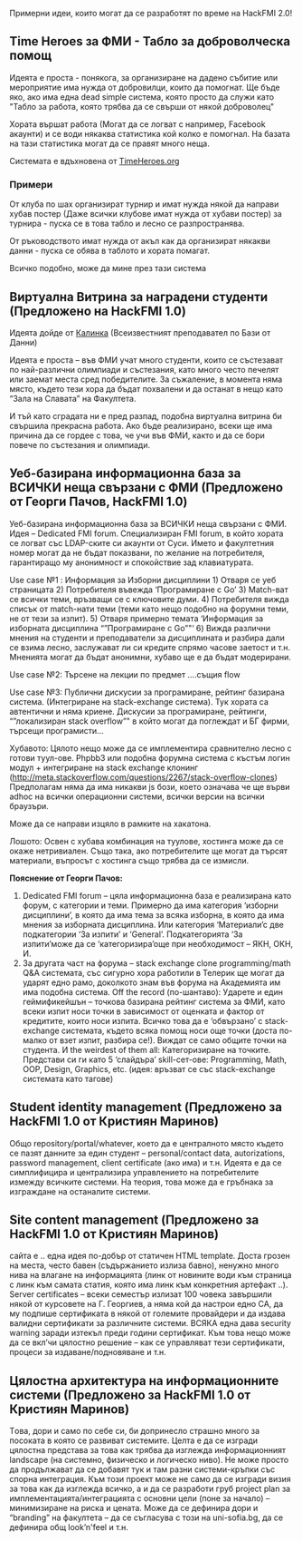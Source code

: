 Примерни идеи, които могат да се разработят по време на HackFMI 2.0!

## Time Heroes за ФМИ - Табло за доброволческа помощ

Идеята е проста - понякога, за организиране на дадено събитие или мероприятие има нужда от добровилци, които да помогнат.
Ще бъде яко, ако има една dead simple система, която просто да служи като "Табло за работа, която трябва да се свърши от някой доброволец"

Хората вършат работа (Могат да се логват с например, Facebook акаунти) и се води някаква статистика кой колко е помогнал.
На базата на тази статистика могат да се правят много неща.

Системата е вдъхновена от [TimeHeroes.org](https://timeheroes.org/)

### Примери

От клуба по шах организират турнир и имат нужда някой да направи хубав постер (Даже всички клубове имат нужда от хубави постер) за турнира - пуска се в това табло и лесно се разпространява.

От ръководството имат нужда от акъл как да организират някакви данни - пуска се обява в таблото и хората помагат.

Всичко подобно, може да мине през тази система

## Виртуална Витрина за наградени студенти (Предложено на HackFMI 1.0)

Идеята дойде от [Калинка](http://www.fmi.uni-sofia.bg/lecturers/ci/kkaloynova/) (Всеизвестният преподавател по Бази от Данни)

Идеята е проста – във ФМИ учат много студенти, които се състезават по най-различни олимпиади и състезания, като много често печелят или заемат места сред победителите.
За съжаление, в момента няма място, където тези хора да бъдат похвалени и да останат в нещо като “Зала на Славата” на Факултета.

И тъй като сградата ни е пред разпад, подобна виртуална витрина би свършила прекрасна работа. Ако бъде реализирано, всеки ще има причина да се гордее с това, че учи във ФМИ, както и да се бори повече по състезания и олимпиади.

## Уеб-базирана информационна база за ВСИЧКИ неща свързани с ФМИ (Предложено от Георги Пачов, HackFMI 1.0)

Уеб-базирана информационна база за ВСИЧКИ неща свързани с ФМИ. Идея – Dedicated FMI forum. Специализиран FMI forum, в който хората се логват със LDAP-ските си акаунти от Суси. Името и факултетния номер могат да не бъдат показвани, по желание на потребителя, гарантиращо му анонимност и спокойствие зад клавиатурата.

Use case №1 : Информация за Изборни дисциплини 1) Отваря се уеб страницата 2) Потребителя въвежда ‘Програмиране с Go’ 3) Match-ват се всички теми, връзващи се с ключовите думи. 4) Потребителя вижда списък от match-нати теми (теми като нещо подобно на форумни теми, не от тези за изпит). 5) Отваря примерно темата ‘Информация за изборната дисциплина “”Програмиране с Go”"‘ 6) Вижда различни мнения на студенти и преподаватели за дисциплината и разбира дали се взима лесно, заслужават ли си кредите спрямо часове заетост и т.н. Мненията могат да бъдат анонимни, хубаво ще е да бъдат модерирани.

Use case №2: Търсене на лекции по предмет ….същия flow

Use case №3: Публични дискусии за програмиране, рейтинг базирана система. (Интегриране на stack-exchange система). Тук хората са автентични и няма криене. Дискусии за програмиране, рейтинги, “”локализиран stack overflow”" в който могат да поглеждат и БГ фирми, търсещи програмисти…

Хубавото: Цялото нещо може да се имплементира сравнително лесно с готови туул-ове. Phpbb3 или подобна форумна система с къстъм логин модул + интегриране на stack exchange клонинг (http://meta.stackoverflow.com/questions/2267/stack-overflow-clones) Предполагам няма да има никакви js бози, което означава че ще върви adhoc на всички операционни системи, всички версии на всички браузъри.

Може да се направи изцяло в рамките на хакатона.

Лошото: Освен с хубава комбинация на туулове, хостинга може да се окаже нетривиален. Също така, ако потребителите ще могат да търсят материали, въпросът с хостинга също трябва да се измисли.

**Пояснение от Георги Пачов:**

1. Dedicated FMI forum – цяла информационна база е реализирана като форум, с категории и теми.
Примерно да има категория ‘изборни дисциплини’, в която да има тема за всяка изборна, в която да има мнения за изборната дисциплина.
Или категория ‘Материали’с две подкатегории ‘За изпити’ и ‘General’. Подкатегорията ‘За изпити’може да се ‘категоризира’още при необходимост – ЯКН, ОКН, И.
2. За другата част на форума – stack exchange clone programming/math Q&A системата, със сигурно хора работили в Телерик ще могат да ударят едно рамо, доколкото знам във форума на Академията им има подобна система.
Off the record (по-шантаво): Ударете и един геймификейшън – точкова базирана рейтинг система за ФМИ, като всеки изпит носи точки в зависимост от оценката и фактор от кредитите, които носи изпита. Всичко това да е ‘обвързано’ с stack-exchange системата, където всяка помощ носи още точки (доста по-малко от взет изпит, разбира се!). Виждат се само общите точки на студента. И the weirdest of them all: Категоризиране на точките. Представи си ги като 5 ‘слайдъра’ skill-сет-ове: Programming, Math, OOP, Design, Graphics, etc. (идея: връзват се със stack-exchange системата като тагове)

## Student identity management (Предложено за HackFMI 1.0 от Кристиян Маринов)

Общо repository/portal/whatever, което да е централното място където се пазят данните за един студент – personal/contact data, autorizations, password management, client certificate (ако има) и т.н. Идеята е да се симплифицира и централизира управлението на потребителите измежду всичките системи. На теория, това може да е гръбнака за изграждане на останалите системи.

## Site content management (Предложено за HackFMI 1.0 от Кристиян Маринов)

сайта е .. една идея по-добър от статичен HTML template. Доста грозен на места, често бавен (съдържанието излиза бавно), ненужно много нива на влагане на информацията (линк от новините води към страница с линк към самата статия, която има линк към конкретния артефакт ..).
Server certificates – всеки семестър излизат 100 човека завършили някой от курсовете на Г. Георгиев, а няма кой да настрои едно CA, да му подпише сертификата в някой от големите провайдери и да издава валидни сертификати за различните системи. ВСЯКА една дава security warning заради изтекъл преди години сертификат. Към това нещо може да се вкл’чи цялостно решение – как се управляват тези сертификати, процеси за издаване/подновяване и т.н.

## Цялостна архитектура на информационните системи (Предложено за HackFMI 1.0 от Кристиян Маринов)

Tова, дори и само по себе си, би допринесло страшно много за посоката в която се развиват системите. Целта е да се изгради цялостна представа за това как трябва да изглежда информационният landscape (на системно, физическо и логическо ниво). Не може просто да продължават да се добавят тук и там разни системи-кръпки със спорна интеграция. Към този проект може не само да се изгради визия за това как да изглежда всичко, а и да се разработи груб project plan за имплементацията/интеграцията с основни цели (поне за начало) – минимизиране на риска и цената. Може да се дефинира дори и “branding” на факултета – да се съгласува с този на uni-sofia.bg, да се дефинира общ look’n'feel и т.н.